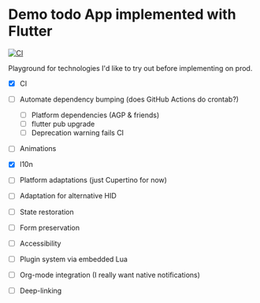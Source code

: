# Demo todo App implemented with Flutter

[![CI](https://github.com/satwanjyu/todo_flutter/actions/workflows/flutter-action.yml/badge.svg)](https://github.com/satwanjyu/todo_flutter/actions/workflows/flutter-action.yml)

Playground for technologies I'd like to try out before implementing on prod.
- [x] CI
- [ ] Automate dependency bumping (does GitHub Actions do crontab?)
  - [ ] Platform dependencies (AGP & friends)
  - [ ] flutter pub upgrade
  - [ ] Deprecation warning fails CI
- [ ]  Animations
- [x]  l10n
- [ ]  Platform adaptations (just Cupertino for now)
- [ ]  Adaptation for alternative HID
- [ ]  State restoration
- [ ]  Form preservation
- [ ]  Accessibility
- [ ]  Plugin system via embedded Lua
- [ ]  Org-mode integration (I really want native notifications)
- [ ]  Deep-linking

